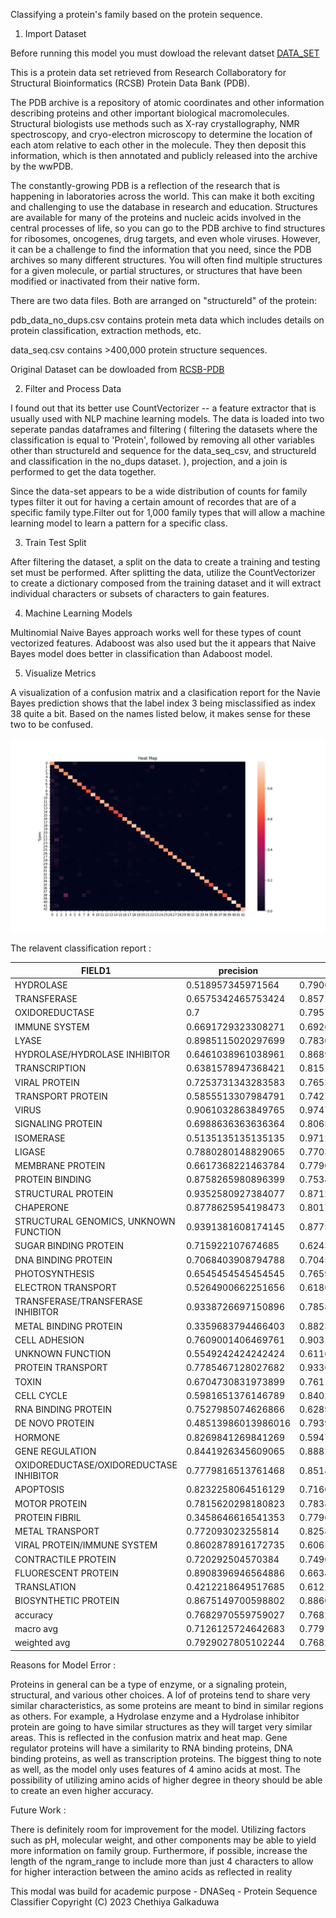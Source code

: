 
Classifying a protein's family based on the protein sequence.

1) Import Dataset

Before running this model you must dowload the relevant datset
[DATA_SET](https://drive.google.com/drive/folders/1K_3DtAUWUvlC-b20Sg3SBnvdnSlZRee0?usp=share_link)

This is a protein data set retrieved from Research Collaboratory for Structural Bioinformatics (RCSB) Protein Data Bank (PDB).

The PDB archive is a repository of atomic coordinates and other information describing proteins and other important biological macromolecules. Structural biologists use methods such as X-ray crystallography, NMR spectroscopy, and cryo-electron microscopy to determine the location of each atom relative to each other in the molecule. They then deposit this information, which is then annotated and publicly released into the archive by the wwPDB.

The constantly-growing PDB is a reflection of the research that is happening in laboratories across the world. This can make it both exciting and challenging to use the database in research and education. Structures are available for many of the proteins and nucleic acids involved in the central processes of life, so you can go to the PDB archive to find structures for ribosomes, oncogenes, drug targets, and even whole viruses. However, it can be a challenge to find the information that you need, since the PDB archives so many different structures. You will often find multiple structures for a given molecule, or partial structures, or structures that have been modified or inactivated from their native form.

There are two data files. Both are arranged on "structureId" of the protein:

pdb_data_no_dups.csv contains protein meta data which includes details on protein classification, extraction methods, etc.

data_seq.csv contains >400,000 protein structure sequences.

Original Dataset can be dowloaded from [RCSB-PDB](https://www.rcsb.org)

2) Filter and Process Data

I found out that its better use CountVectorizer -- a feature extractor that is usually used with NLP machine learning models.
The data is loaded into two seperate pandas dataframes and filtering ( filtering the datasets where the classification is equal to 'Protein', followed by removing all other variables other than structureId and sequence for the data_seq_csv, and structureId and classification in the no_dups dataset. ), projection, and a join is performed to get the data together.

Since the data-set appears to be a wide distribution of counts for family types filter it out for having a certain amount of recordes that are of a specific family type.Filter out for 1,000 family types that will allow a machine learning model to learn a pattern for a specific class.

3) Train Test Split

After filtering the dataset, a split on the data to create a training and testing set must be performed. 
After splitting the data, utilize the CountVectorizer to create a dictionary composed from the training dataset and it will extract individual characters or subsets of characters to gain features.


4) Machine Learning Models

Multinomial Naive Bayes approach works well for these types of count vectorized features. Adaboost was also used but the it appears that Naive Bayes model does better in classification than Adaboost model.

5) Visualize Metrics

A visualization of a confusion matrix and a clasification report for the Navie Bayes prediction shows that the label index 3 being misclassified as index 38 quite a bit. Based on the names listed below, it makes sense for these two to be confused.

![Heat_Map](https://github.com/chey97/ProteinSeq_Classifier/blob/47242111421619c21bc7565cdbb50fc1cbfa70ad/plots/Heat%20Map.png)

The relavent classification report : 

|FIELD1                                 |precision          |recall            |f1-score          |support           |
|---------------------------------------|-------------------|------------------|------------------|------------------|
|HYDROLASE                              |0.518957345971564  |0.7906137184115524|0.626609442060086 |277.0             |
|TRANSFERASE                            |0.6575342465753424 |0.8571428571428571|0.7441860465116279|224.0             |
|OXIDOREDUCTASE                         |0.7                |0.7957166392092258|0.7447956823438704|607.0             |
|IMMUNE SYSTEM                          |0.6691729323308271 |0.6926070038910506|0.6806883365200764|514.0             |
|LYASE                                  |0.8985115020297699 |0.7830188679245284|0.8367989918084435|848.0             |
|HYDROLASE/HYDROLASE INHIBITOR          |0.6461038961038961 |0.868995633187773 |0.7411545623836127|229.0             |
|TRANSCRIPTION                          |0.6381578947368421 |0.8151260504201681|0.7158671586715868|357.0             |
|VIRAL PROTEIN                          |0.7253731343283583 |0.7653543307086614|0.7448275862068966|635.0             |
|TRANSPORT PROTEIN                      |0.5855513307984791 |0.7427652733118971|0.6548547129695252|622.0             |
|VIRUS                                  |0.9061032863849765 |0.9747474747474747|0.9391727493917273|198.0             |
|SIGNALING PROTEIN                      |0.6988636363636364 |0.8065573770491803|0.7488584474885844|305.0             |
|ISOMERASE                              |0.5135135135135135 |0.9712460063897763|0.6718232044198895|313.0             |
|LIGASE                                 |0.7880280148829065 |0.7703252032520326|0.7790760575570702|9348.0            |
|MEMBRANE PROTEIN                       |0.6617368221463784 |0.7790178571428571|0.7156038548287881|2240.0            |
|PROTEIN BINDING                        |0.8758265980896399 |0.7534766118836915|0.8100577641862046|3164.0            |
|STRUCTURAL PROTEIN                     |0.9352580927384077 |0.8712306438467807|0.9021097046413503|1227.0            |
|CHAPERONE                              |0.8778625954198473 |0.8017928286852589|0.838105153565851 |1004.0            |
|STRUCTURAL GENOMICS, UNKNOWN FUNCTION  |0.9391381608174145 |0.8775425487754255|0.9072961373390559|2409.0            |
|SUGAR BINDING PROTEIN                  |0.715922107674685  |0.6243756243756243|0.6670224119530417|1001.0            |
|DNA BINDING PROTEIN                    |0.7068403908794788 |0.7045454545454546|0.7056910569105692|616.0             |
|PHOTOSYNTHESIS                         |0.6545454545454545 |0.7659574468085106|0.7058823529411765|235.0             |
|ELECTRON TRANSPORT                     |0.5264900662251656 |0.6186770428015564|0.5688729874776386|257.0             |
|TRANSFERASE/TRANSFERASE INHIBITOR      |0.9338726697150896 |0.7858517093384638|0.8534919231696536|6757.0            |
|METAL BINDING PROTEIN                  |0.3359683794466403 |0.8823529411764706|0.4866412213740458|289.0             |
|CELL ADHESION                          |0.7609001406469761 |0.9031719532554258|0.8259541984732826|599.0             |
|UNKNOWN FUNCTION                       |0.5549242424242424 |0.6116910229645094|0.5819265143992055|958.0             |
|PROTEIN TRANSPORT                      |0.7785467128027682 |0.9336099585062241|0.8490566037735849|241.0             |
|TOXIN                                  |0.6704730831973899 |0.7611111111111111|0.7129228100607112|540.0             |
|CELL CYCLE                             |0.5981651376146789 |0.8402061855670103|0.6988210075026795|388.0             |
|RNA BINDING PROTEIN                    |0.7527985074626866 |0.6289945440374123|0.6853503184713375|1283.0            |
|DE NOVO PROTEIN                        |0.48513986013986016|0.7939914163090128|0.6022788931090614|699.0             |
|HORMONE                                |0.8269841269841269 |0.5947488584474886|0.6918990703851262|876.0             |
|GENE REGULATION                        |0.8441926345609065 |0.8882265275707899|0.8656499636891795|671.0             |
|OXIDOREDUCTASE/OXIDOREDUCTASE INHIBITOR|0.7779816513761468 |0.8514056224899599|0.8130393096836052|498.0             |
|APOPTOSIS                              |0.8232258064516129 |0.7160493827160493|0.765906362545018 |1782.0            |
|MOTOR PROTEIN                          |0.7815620298180823 |0.7838134430727023|0.7826861173892198|7290.0            |
|PROTEIN FIBRIL                         |0.3458646616541353 |0.7796610169491526|0.4791666666666667|590.0             |
|METAL TRANSPORT                        |0.772093023255814  |0.8258706467661692|0.7980769230769231|201.0             |
|VIRAL PROTEIN/IMMUNE SYSTEM            |0.8602878916172735 |0.6065671641791045|0.711484593837535 |1675.0            |
|CONTRACTILE PROTEIN                    |0.720292504570384  |0.7490494296577946|0.7343895619757689|526.0             |
|FLUORESCENT PROTEIN                    |0.8908396946564886 |0.6634451392836839|0.7605083088954057|1759.0            |
|TRANSLATION                            |0.4212218649517685 |0.6121495327102804|0.4990476190476191|214.0             |
|BIOSYNTHETIC PROTEIN                   |0.8675149700598802 |0.886085626911315 |0.8767019667170952|1308.0            |
|accuracy                               |0.7682970559759027 |0.7682970559759027|0.7682970559759027|0.7682970559759027|
|macro avg                              |0.7126125724642683 |0.7797415285472434|0.7331245199167302|55774.0           |
|weighted avg                           |0.7929027805102244 |0.7682970559759027|0.7741092058773669|55774.0           |


Reasons for Model Error : 

Proteins in general can be a type of enzyme, or a signaling protein, structural, and various other choices. A lof of proteins tend to share very similar characteristics, as some proteins are meant to bind in similar regions as others. For example, a Hydrolase enzyme and a Hydrolase inhibitor protein are going to have similar structures as they will target very similar areas. This is reflected in the confusion matrix and heat map. Gene regulator proteins will have a similarity to RNA binding proteins, DNA binding proteins, as well as transcription proteins. The biggest thing to note as well, as the model only uses features of 4 amino acids at most. The possibility of utilizing amino acids of higher degree in theory should be able to create an even higher accuracy.

Future Work : 

There is definitely room for improvement for the model. Utilizing factors such as pH, molecular weight, and other components may be able to yield more information on family group. Furthermore, if possible, increase the length of the ngram_range to include more than just 4 characters to allow for higher interaction between the amino acids as reflected in reality

This modal was build for academic purpose - DNASeq - Protein Sequence Classifier Copyright (C) 2023  Chethiya Galkaduwa
